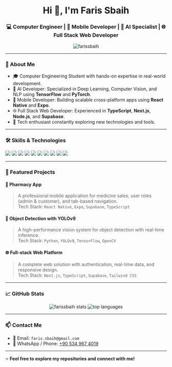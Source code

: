 <h1 align="center">Hi 👋, I'm Faris Sbaih</h1>
<h3 align="center">💻 Computer Engineer | 📱 Mobile Developer | 🤖 AI Specialist | 🌐 Full Stack Web Developer</h3>

<p align="center">
  <img src="https://komarev.com/ghpvc/?username=farissbaih&label=Profile%20views&color=0e75b6&style=flat" alt="farissbaih" />
</p>

---

### 🧠 About Me

- 🎓 Computer Engineering Student with hands-on expertise in real-world development.
- 🧠 AI Developer: Specialized in Deep Learning, Computer Vision, and NLP using **TensorFlow** and **PyTorch**.
- 📱 Mobile Developer: Building scalable cross-platform apps using **React Native** and **Expo**.
- 🌐 Full Stack Web Developer: Experienced in **TypeScript**, **Next.js**, **Node.js**, and **Supabase**.
- 🚀 Tech enthusiast constantly exploring new technologies and tools.

---

### 🛠️ Skills & Technologies

<p align="left">
  <img src="https://img.shields.io/badge/JavaScript-F7DF1E?style=for-the-badge&logo=javascript&logoColor=black"/>
  <img src="https://img.shields.io/badge/TypeScript-007ACC?style=for-the-badge&logo=typescript&logoColor=white"/>
  <img src="https://img.shields.io/badge/React_Native-20232A?style=for-the-badge&logo=react&logoColor=61DAFB"/>
  <img src="https://img.shields.io/badge/Python-3776AB?style=for-the-badge&logo=python&logoColor=white"/>
  <img src="https://img.shields.io/badge/TensorFlow-FF6F00?style=for-the-badge&logo=tensorflow&logoColor=white"/>
  <img src="https://img.shields.io/badge/PyTorch-EE4C2C?style=for-the-badge&logo=pytorch&logoColor=white"/>
  <img src="https://img.shields.io/badge/Next.js-000000?style=for-the-badge&logo=nextdotjs&logoColor=white"/>
  <img src="https://img.shields.io/badge/Supabase-3ECF8E?style=for-the-badge&logo=supabase&logoColor=white"/>
  <img src="https://img.shields.io/badge/Git-F05032?style=for-the-badge&logo=git&logoColor=white"/>
  <img src="https://img.shields.io/badge/VS_Code-007ACC?style=for-the-badge&logo=visual-studio-code&logoColor=white"/>
</p>

---

### 🚀 Featured Projects

#### 💊 Pharmacy App
> A professional mobile application for medicine sales, user roles (admin & customer), and tab-based navigation.  
Tech Stack: `React Native`, `Expo`, `Supabase`, `TypeScript`

#### 🧠 Object Detection with YOLOv9
> A high-performance vision system for object detection with real-time inference.  
Tech Stack: `Python`, `YOLOv9`, `TensorFlow`, `OpenCV`

#### 🌐 Full-stack Web Platform
> A complete web solution with authentication, real-time data, and responsive design.  
Tech Stack: `Next.js`, `TypeScript`, `Supabase`, `Tailwind CSS`

---

### 📈 GitHub Stats

<p align="center">
  <img src="https://github-readme-stats.vercel.app/api?username=farissbaih&show_icons=true&theme=radical" alt="farissbaih stats" />
  <img src="https://github-readme-stats.vercel.app/api/top-langs/?username=farissbaih&layout=compact&theme=radical" alt="top languages" />
</p>

---

### 📫 Contact Me

- 📧 Email: `faris.sbaih@gmail.com`  
- 📱 WhatsApp / Phone: [+90 534 967 4019](https://wa.me/905349674019)

---

⭐️ **Feel free to explore my repositories and connect with me!**
